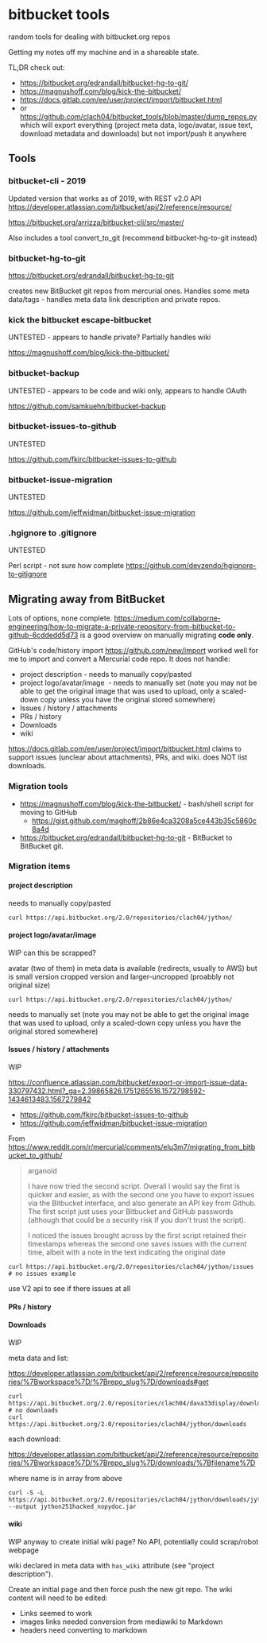 # bitbucket tools

random tools for dealing with bitbucket.org repos

Getting my notes off my machine and in a shareable state.

TL;DR check out:

  * https://bitbucket.org/edrandall/bitbucket-hg-to-git/
  * https://magnushoff.com/blog/kick-the-bitbucket/
  * https://docs.gitlab.com/ee/user/project/import/bitbucket.html
  * or https://github.com/clach04/bitbucket_tools/blob/master/dump_repos.py which will export everything (project meta data, logo/avatar, issue text, download metadata and downloads) but not import/push it anywhere


## Tools

### bitbucket-cli - 2019

Updated version that works as of 2019, with REST v2.0 API https://developer.atlassian.com/bitbucket/api/2/reference/resource/

https://bitbucket.org/arrizza/bitbucket-cli/src/master/

Also includes a tool convert_to_git (recommend bitbucket-hg-to-git instead)

### bitbucket-hg-to-git

https://bitbucket.org/edrandall/bitbucket-hg-to-git

creates new BitBucket git repos from mercurial ones. Handles some meta data/tags -  handles meta data link description and private repos.


### kick the bitbucket escape-bitbucket

UNTESTED - appears to handle private? Partially handles wiki

https://magnushoff.com/blog/kick-the-bitbucket/

### bitbucket-backup

UNTESTED - appears to be code and wiki only, appears to handle OAuth

https://github.com/samkuehn/bitbucket-backup

### bitbucket-issues-to-github

UNTESTED

https://github.com/fkirc/bitbucket-issues-to-github


### bitbucket-issue-migration

UNTESTED

https://github.com/jeffwidman/bitbucket-issue-migration


### .hgignore to .gitignore

UNTESTED

Perl script - not sure how complete
https://github.com/devzendo/hgignore-to-gitignore

## Migrating away from BitBucket

Lots of options, none complete. https://medium.com/collaborne-engineering/how-to-migrate-a-private-repository-from-bitbucket-to-github-6cddedd5d73 is a good overview on manually migrating **code only**.

GitHub's code/history import https://github.com/new/import worked well for me to import and convert a Mercurial code repo. It does not handle:
* project description - needs to manually copy/pasted 
* project logo/avatar/image  - needs to manually set (note you may not be able to get the original image that was used to upload, only a scaled-down copy unless you have the original stored somewhere)
* Issues / history / attachments
* PRs / history
* Downloads
* wiki

https://docs.gitlab.com/ee/user/project/import/bitbucket.html  claims to support issues (unclear about attachments), PRs, and wiki. does NOT list downloads.

### Migration tools

 * https://magnushoff.com/blog/kick-the-bitbucket/ - bash/shell script for moving to GitHub
      * https://gist.github.com/maghoff/2b86e4ca3208a5ce443b35c5860c8a4d
  * https://bitbucket.org/edrandall/bitbucket-hg-to-git - BitBucket to BitBucket git.

### Migration items

#### project description

needs to manually copy/pasted 

    curl https://api.bitbucket.org/2.0/repositories/clach04/jython/


#### project logo/avatar/image

WIP can this be scrapped?

avatar (two of them) in meta data is available (redirects, usually to AWS) but is small version cropped version and larger-uncropped (proabbly not original size)

    curl https://api.bitbucket.org/2.0/repositories/clach04/jython/

needs to manually set (note you may not be able to get the original image that was used to upload, only a scaled-down copy unless you have the original stored somewhere)

#### Issues / history / attachments

WIP

https://confluence.atlassian.com/bitbucket/export-or-import-issue-data-330797432.html?_ga=2.39865826.1751265516.1572798592-1434613483.1567279842

  * https://github.com/fkirc/bitbucket-issues-to-github
  * https://github.com/jeffwidman/bitbucket-issue-migration


From https://www.reddit.com/r/mercurial/comments/elu3m7/migrating_from_bitbucket_to_github/

> arganoid
> 
> I have now tried the second script. Overall I would say the first is quicker and easier, as with the second one you have to export issues via the Bitbucket interface, and also generate an API key from Github. The first script just uses your Bitbucket and GitHub passwords (although that could be a security risk if you don't trust the script).
> 
> I noticed the issues brought across by the first script retained their timestamps whereas the second one saves issues with the current time, albeit with a note in the text indicating the original date


    curl https://api.bitbucket.org/2.0/repositories/clach04/jython/issues  # no issues example

use V2 api to see if there issues at all

#### PRs / history


#### Downloads

WIP

meta data and list:

https://developer.atlassian.com/bitbucket/api/2/reference/resource/repositories/%7Bworkspace%7D/%7Brepo_slug%7D/downloads#get

    curl https://api.bitbucket.org/2.0/repositories/clach04/dava33display/downloads  # no downloads
    curl https://api.bitbucket.org/2.0/repositories/clach04/jython/downloads

each download:

https://developer.atlassian.com/bitbucket/api/2/reference/resource/repositories/%7Bworkspace%7D/%7Brepo_slug%7D/downloads/%7Bfilename%7D

where name is in array from above

    curl -S -L https://api.bitbucket.org/2.0/repositories/clach04/jython/downloads/jython251hacked_nopydoc.jar --output jython251hacked_nopydoc.jar


#### wiki

WIP anyway to create initial wiki page? No API, potentially could scrap/robot webpage

wiki declared in meta data with `has_wiki` attribute (see "project description").

Create an initial page and then force push the new git repo. The wiki content will need to be edited:

* Links seemed to work
* images links needed conversion from mediawiki to Markdown
* headers need converting to markdown
